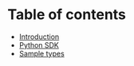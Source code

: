 # Table of contents

* [Introduction](README.md)
* [Python SDK](python-sdk.md)
* [Sample types](sample-types.md)

